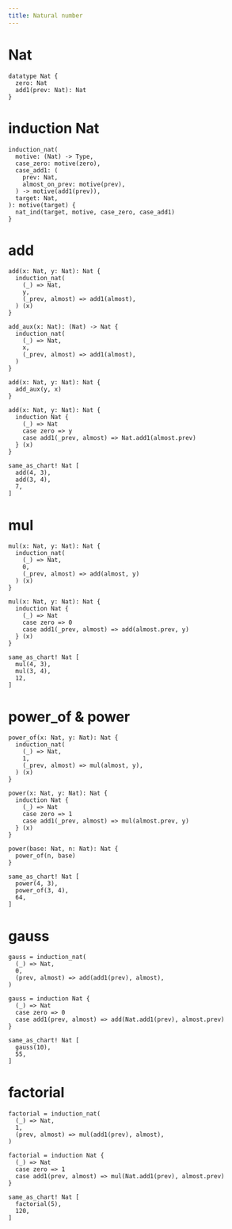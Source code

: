 ```yaml
---
title: Natural number
---
```


# Nat

``` cicada wishful-thinking
datatype Nat {
  zero: Nat
  add1(prev: Nat): Nat
}
```

# induction Nat

``` cicada
induction_nat(
  motive: (Nat) -> Type,
  case_zero: motive(zero),
  case_add1: (
    prev: Nat,
    almost_on_prev: motive(prev),
  ) -> motive(add1(prev)),
  target: Nat,
): motive(target) {
  nat_ind(target, motive, case_zero, case_add1)
}
```

# add

``` cicada
add(x: Nat, y: Nat): Nat {
  induction_nat(
    (_) => Nat,
    y,
    (_prev, almost) => add1(almost),
  ) (x)
}
```

``` cicada alternative
add_aux(x: Nat): (Nat) -> Nat {
  induction_nat(
    (_) => Nat,
    x,
    (_prev, almost) => add1(almost),
  )
}

add(x: Nat, y: Nat): Nat {
  add_aux(y, x)
}
```

``` cicada wishful-thinking
add(x: Nat, y: Nat): Nat {
  induction Nat {
    (_) => Nat
    case zero => y
    case add1(_prev, almost) => Nat.add1(almost.prev)
  } (x)
}
```

``` cicada
same_as_chart! Nat [
  add(4, 3),
  add(3, 4),
  7,
]
```

# mul

``` cicada
mul(x: Nat, y: Nat): Nat {
  induction_nat(
    (_) => Nat,
    0,
    (_prev, almost) => add(almost, y)
  ) (x)
}
```

``` cicada wishful-thinking
mul(x: Nat, y: Nat): Nat {
  induction Nat {
    (_) => Nat
    case zero => 0
    case add1(_prev, almost) => add(almost.prev, y)
  } (x)
}
```

``` cicada
same_as_chart! Nat [
  mul(4, 3),
  mul(3, 4),
  12,
]
```

# power_of & power

``` cicada
power_of(x: Nat, y: Nat): Nat {
  induction_nat(
    (_) => Nat,
    1,
    (_prev, almost) => mul(almost, y),
  ) (x)
}
```

``` cicada wishful-thinking
power(x: Nat, y: Nat): Nat {
  induction Nat {
    (_) => Nat
    case zero => 1
    case add1(_prev, almost) => mul(almost.prev, y)
  } (x)
}
```

``` cicada
power(base: Nat, n: Nat): Nat {
  power_of(n, base)
}
```

``` cicada
same_as_chart! Nat [
  power(4, 3),
  power_of(3, 4),
  64,
]
```

# gauss

``` cicada
gauss = induction_nat(
  (_) => Nat,
  0,
  (prev, almost) => add(add1(prev), almost),
)
```

``` cicada wishful-thinking
gauss = induction Nat {
  (_) => Nat
  case zero => 0
  case add1(prev, almost) => add(Nat.add1(prev), almost.prev)
}
```

``` cicada
same_as_chart! Nat [
  gauss(10),
  55,
]
```

# factorial

``` cicada
factorial = induction_nat(
  (_) => Nat,
  1,
  (prev, almost) => mul(add1(prev), almost),
)
```

``` cicada wishful-thinking
factorial = induction Nat {
  (_) => Nat
  case zero => 1
  case add1(prev, almost) => mul(Nat.add1(prev), almost.prev)
}
```

``` cicada
same_as_chart! Nat [
  factorial(5),
  120,
]
```
